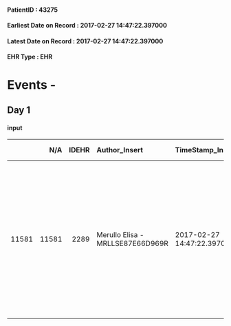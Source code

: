 
#### PatientID : 43275
#### Earliest Date on Record : 2017-02-27 14:47:22.397000
#### Latest Date on Record : 2017-02-27 14:47:22.397000
#### EHR Type : EHR

# Events - 

## Day 1

#### input
|       |    N/A |   IDEHR | Author_Insert                    | TimeStamp_Insert           | EHRType   |   PatientID |   IDDigitalSignDocument | persone_vicine   |   Unnamed: 0_x.1 |   IDANAMNESI_SOCIALE | Patient   | FamigliaAltro   | Paziente_T   | FamigliaAltro_T   |   Non_Rilevabile_x.1 | Note_Non_Rilevabile_x.1   | opt_Problemi   | Note_I                                                                                         | ds_note_timori                                                                   | chk_contr_sintomi   | opt_paziente_a   | opt_famiglia_a   | opt_adeguatezza   | opt_paziente_solo   | ds_note_con                                                                                                     | opt_presente_assente   | Presenza_minori   | ds_familiari_coinv      | opt_necessario   | opt_presente   | opt_risorse_ec   | opt_paziente_psi   | opt_Ins_vol   | ds_note_prio                                                                                                                                                                                      | opt_paziente_ad   | opt_caregiver_ad   | opt_esenzione   | opt_inv_civile   | Needs     | opt_disponibilita_f   | opt_indennita_acc   | opt_legge   | opt_famiglia_psi   | opt_disponibilit_paz   |
|------:|-------:|--------:|:---------------------------------|:---------------------------|:----------|------------:|------------------------:|:-----------------|-----------------:|---------------------:|:----------|:----------------|:-------------|:------------------|---------------------:|:--------------------------|:---------------|:-----------------------------------------------------------------------------------------------|:---------------------------------------------------------------------------------|:--------------------|:-----------------|:-----------------|:------------------|:--------------------|:----------------------------------------------------------------------------------------------------------------|:-----------------------|:------------------|:------------------------|:-----------------|:---------------|:-----------------|:-------------------|:--------------|:--------------------------------------------------------------------------------------------------------------------------------------------------------------------------------------------------|:------------------|:-------------------|:----------------|:-----------------|:----------|:----------------------|:--------------------|:------------|:-------------------|:-----------------------|
| 11581 |  11581 |    2289 | Merullo Elisa - MRLLSE87E66D969R | 2017-02-27 14:47:22.397000 | EHR       |       43275 |                  666165 | N/A              |             5374 |                 3470 | Si#1      | Si#1            | Parziale#2   | Si#1              |                    0 | NR                        | No#0           | Famiglia centrata rispetto al quadro clinico. Pz informata in parte non sa della terminalit√†. | La famiglia vorrebbe il controllo dei sintomi e vorrebbe dignit√† nel fine vita. | controllo sintomi#0 | Indefinite#2     | Congruenti#1     | Si#1              | Si#1                | La pz ha sempre vissuta da sola prima dell'attuale ricovero. Presente un figlio ed una nuora che vivono vicino. | Assente#0              | No#0              | son and daughter in law | Si#1             | No#0           | Adeguate#1       | No#0               | No#0          | Il bisogno espresso √® a livello clinico assistenziale. Spiegato il senso della nostra assistenza ed il setting degenza. La nuora ci conosce gi√† in quanto abbiamo assistito la mamma in hospice | Parziale#1        | Totale#2           | No#0            | No#0             | Clinici#0 | Da verificare#2       | No#0                | No#0        | No#0               | Da verificare#2        |


